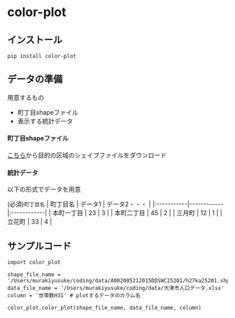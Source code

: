 # color-plot

## インストール

`pip install color-plot`

## データの準備

用意するもの
- 町丁目shapeファイル
- 表示する統計データ

#### 町丁目shapeファイル

[こちら](https://www.e-stat.go.jp/gis/statmap-search?page=1&type=2&aggregateUnitForBoundary=A&toukeiCode=00200521&toukeiYear=2015&serveyId=A002005212015&coordsys=1&format=shape)から目的の区域のシェイプファイルをダウンロード

#### 統計データ
以下の形式でデータを用意

(必須)`町丁目名`
| 町丁目名 | データ1 | データ2・・・ |
|:-----------|------------|:------------|
| 本町一丁目       | 23       | 3         |
| 本町二丁目   | 45      | 2       |
|  三月町      | 12        | 1         |
|    立花町     | 33          | 4           |



## サンプルコード

```
import color_plot

shape_file_name = '/Users/murakiyusuke/coding/data/A002005212015DDSWC25201/h27ka25201.shp'
data_file_name = '/Users/murakiyusuke/coding/data/大津市人口データ.xlsx'
column = '世帯数H31' # plotするデータのカラム名

color_plot.color_plot(shape_file_name, data_file_name, column)
```